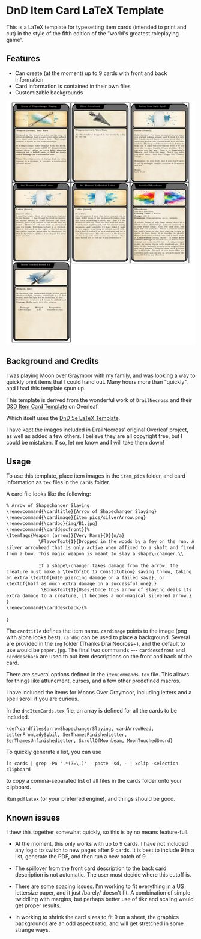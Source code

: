# DnD Item Card LaTeX Template

This is a LaTeX template for typesetting item cards (intended to print and cut) in the style of the fifth edition of the "world's greatest roleplaying game".

## Features

* Can create (at the moment) up to 9 cards with front and back information
* Card information is contained in their own files
* Customizable backgrounds

![Preview](ExamplePage.png)

## Background and Credits

I was playing Moon over Graymoor with my family, and was looking a way to quickly print items that I could hand out. Many hours more than "quickly", and I had this template spun up.

This template is derived from the wonderful work of `DrailNecross` and their [D&D Item Card Template](https://www.overleaf.com/latex/templates/d-and-d-item-card-template/ndfdspmmxnrn) on Overleaf.

Which itself uses the [DnD 5e LaTeX Template](https://github.com/rpgtex/DND-5e-LaTeX-Template/).

I have kept the images included in DrailNecross' original Overleaf project, as well as added a few others. I believe they are all copyright free, but I could be mistaken. If so, let me know and I will take them down!

## Usage

To use this template, place item images in the `item_pics` folder, and card information as `tex` files in the `cards` folder.

A card file looks like the following:
```
% Arrow of Shapechanger Slaying
\renewcommand{\cardtitle}{Arrow of Shapechanger Slaying}
\renewcommand{\cardimage}{item_pics/silverArrow.png}
\renewcommand{\cardbg}{img/B1.jpg}
\renewcommand{\carddescfront}{%
\ItemTags{Weapon (arrow)}{Very Rare}{0}{n/a}
            \FlavorText{1}{Dropped in the woods by a fey on the run. A silver arrowhead that is only active when affixed to a shaft and fired from a bow. This magic weapon is meant to slay a shape\-changer.\\

            If a shape\-changer takes damage from the arrow, the creature must make a \textbf{DC 17 Constitution} saving throw, taking an extra \textbf{6d10 piercing damage on a failed save}, or \textbf{half as much extra damage on a successful one}.}
             \BonusText{1}{Uses}{Once this arrow of slaying deals its extra damage to a creature, it becomes a non-magical silvered arrow.}
}
\renewcommand{\carddescback}{%

}
```
The `cardtitle` defines the item name. `cardimage` points to the image (png with alpha looks best). `cardbg` can be used to place a background. Several are provided in the `img` folder (Thanks DrailNecross~), and the default to use would be `paper.jpg`. The final two commands --- `carddescfront` and `carddescback` are used to put item descriptions on the front and back of the card.

There are several options defined in the `itemCommands.tex` file. This allows for things like attunement, curses, and a few other predefined macros.

I have included the items for Moons Over Graymoor, including letters and a spell scroll if you are curious.


In the `dndItemCards.tex` file, an array is defined for all the cards to be included.
```
\def\cardfiles{arrowShapechangerSlaying, cardArrowHead, LetterFromLadySybil, SerThamesFinishedLetter, SerThamesUnfinishedLetter, ScrollOfMoonbeam, MoonTouchedSword}
```
To quickly generate a list, you can use
```
ls cards | grep -Po '.*(?=\.)' | paste -sd, - | xclip -selection clipboard
```
to copy a comma-separated list of all files in the cards folder onto your clipboard.

Run `pdflatex` (or your preferred engine), and things should be good.

## Known issues
I thew this together somewhat quickly, so this is by no means feature-full.

* At the moment, this only works with up to 9 cards. I have not included any logic to switch to new pages after 9 cards. It is best to include 9 in a list, generate the PDF, and then run a new batch of 9.

* The spillover from the front card description to the back card description is not automatic. The user must decide where this cutoff is.

* There are some spacing issues. I'm working to fit everything in a US lettersize paper, and it just /barely/ doesn't fit. A combination of simple twiddling with margins, but perhaps better use of tikz and scaling would get proper results.

* In working to shrink the card sizes to fit 9 on a sheet, the graphics backgrounds are an odd aspect ratio, and will get stretched in some strange ways.


